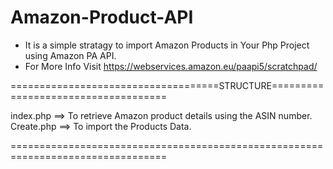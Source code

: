 # Amazon-Product-API

- It is a simple stratagy to import Amazon Products in Your Php Project using Amazon PA API.
- For More Info Visit https://webservices.amazon.eu/paapi5/scratchpad/

====================================STRUCTURE====================================

index.php ==> To retrieve Amazon product details using the ASIN number.<br>
Create.php ==> To import the Products Data.

=================================================================================
